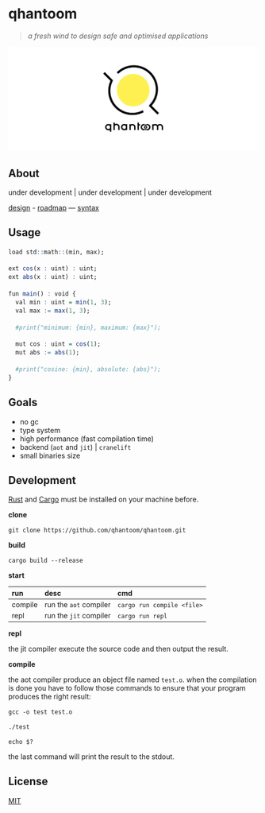 # qhantoom

> *a fresh wind to design safe and optimised applications*

<p align="center">
  <img src="./src/doc/qhantoom-banner.png">
</p>

## About

under development | under development | under development

[design](./src/doc/design.md) - [roadmap](./src/doc/roadmap.md) — [syntax](./src/doc/syntax.md)

## Usage

```q
load std::math::(min, max);

ext cos(x : uint) : uint;
ext abs(x : uint) : uint;

fun main() : void {
  val min : uint = min(1, 3);
  val max := max(1, 3);

  #print("minimum: {min}, maximum: {max}");

  mut cos : uint = cos(1);
  mut abs := abs(1);

  #print("cosine: {min}, absolute: {abs}");
}
```

## Goals

* no gc
* type system
* high performance (fast compilation time)
* backend (`aot` and `jit`) | `cranelift`
* small binaries size

## Development

[Rust](https://www.rust-lang.org/tools/install) and [Cargo](https://doc.rust-lang.org/cargo/getting-started/installation.html) must be installed on your machine before.

**clone**

```
git clone https://github.com/qhantoom/qhantoom.git
```

**build**

```
cargo build --release
```

**start**

| run	    | desc                    | cmd                         |
|:--------|:------------------------|:----------------------------|
| compile	| run the `aot` compiler  | `cargo run compile <file>`  |
| repl	  | run the `jit` compiler  | `cargo run repl`            |

**repl**

the jit compiler execute the source code and then output the result.

**compile**

the aot compiler produce an object file named `test.o`. when the compilation is done you have to follow those commands to ensure that your program produces the right result:

```
gcc -o test test.o
```

```
./test
```

```
echo $?
```

the last command will print the result to the stdout.

## License

[MIT](./LICENSE)
